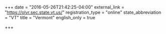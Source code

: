 +++
date = "2016-05-26T21:42:25-04:00"
external_link = "https://olvr.sec.state.vt.us/"
registration_type = "online"
state_abbreviation = "VT"
title = "Vermont"
english_only = true

+++
